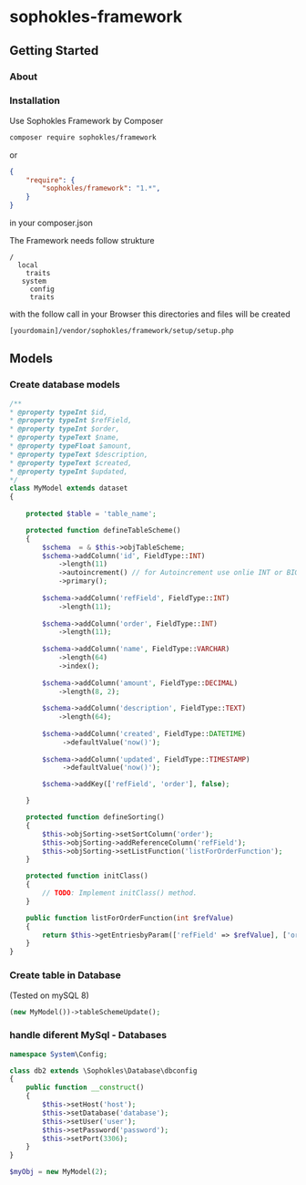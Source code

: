 # sophokles-framework

## Getting Started

### About


### Installation

Use Sophokles Framework by Composer 

```bash
composer require sophokles/framework
```
or
```json
{
    "require": {
        "sophokles/framework": "1.*",
    }
}
```
in your composer.json

The Framework needs follow strukture
```dir
/
  local
    traits
   system
     config
     traits 
``` 
with the follow call in your Browser this directories and files will be created
```url
[yourdomain]/vendor/sophokles/framework/setup/setup.php
```
## Models
### Create database models
```php
/**
* @property typeInt $id,
* @property typeInt $refField,
* @property typeInt $order,
* @property typeText $name,
* @property typeFloat $amount,
* @property typeText $description,
* @property typeText $created,
* @property typeInt $updated,
*/
class MyModel extends dataset
{
    
    protected $table = 'table_name';

    protected function defineTableScheme()
    {
        $schema  = & $this->objTableScheme;
        $schema->addColumn('id', FieldType::INT)
            ->length(11)
            ->autoincrement() // for Autoincrement use onlie INT or BIGINT
            ->primary();
            
        $schema->addColumn('refField', FieldType::INT)
            ->length(11);
            
        $schema->addColumn('order', FieldType::INT)
            ->length(11);
            
        $schema->addColumn('name', FieldType::VARCHAR)
            ->length(64)
            ->index();
            
        $schema->addColumn('amount', FieldType::DECIMAL)
            ->length(8, 2);
            
        $schema->addColumn('description', FieldType::TEXT)
            ->length(64);
            
        $schema->addColumn('created', FieldType::DATETIME)
             ->defaultValue('now()');
        
        $schema->addColumn('updated', FieldType::TIMESTAMP)
             ->defaultValue('now()');

        $schema->addKey(['refField', 'order'], false);

    }

    protected function defineSorting()
    {
        $this->objSorting->setSortColumn('order');
        $this->objSorting->addReferenceColumn('refField');
        $this->objSorting->setListFunction('listForOrderFunction');
    }

    protected function initClass()
    {
        // TODO: Implement initClass() method.
    }

    public function listForOrderFunction(int $refValue)
    {
        return $this->getEntriesbyParam(['refField' => $refValue], ['order' => 'ASC']);
    }
}
```
### Create table in Database
(Tested on mySQL 8)
```php
(new MyModel())->tableSchemeUpdate();
```

### handle diferent MySql - Databases
```php
namespace System\Config;

class db2 extends \Sophokles\Database\dbconfig
{
    public function __construct()
    {
        $this->setHost('host');
        $this->setDatabase('database');
        $this->setUser('user');
        $this->setPassword('password');
        $this->setPort(3306);
    }
}
```
```php
$myObj = new MyModel(2);
```
###
